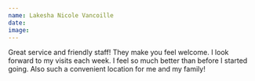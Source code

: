 ```yaml
---
name: Lakesha Nicole Vancoille
date:
image:
---
```

Great service and friendly staff! They make you feel welcome. I look forward to my visits each week. I feel so much better than before I started going. Also such a convenient location for me and my family!